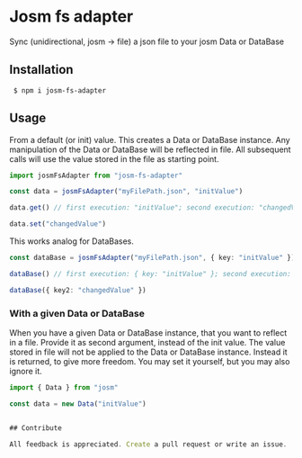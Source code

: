 # Josm fs adapter

Sync (unidirectional, josm -> file) a json file to your josm Data or DataBase

## Installation

```shell
 $ npm i josm-fs-adapter
```

## Usage

From a default (or init) value. This creates a Data or DataBase instance. Any manipulation of the Data or DataBase will be reflected in file. All subsequent calls will use the value stored in the file as starting point.

```ts
import josmFsAdapter from "josm-fs-adapter"

const data = josmFsAdapter("myFilePath.json", "initValue")

data.get() // first execution: "initValue"; second execution: "changedValue"

data.set("changedValue") 
```

This works analog for DataBases.

```ts
const dataBase = josmFsAdapter("myFilePath.json", { key: "initValue" })

dataBase() // first execution: { key: "initValue" }; second execution: { key: "initValue", key2: "changedValue" }

dataBase({ key2: "changedValue" }) 
```

### With a given Data or DataBase

When you have a given Data or DataBase instance, that you want to reflect in a file. Provide it as second argument, instead of the init value. The value stored in file will not be applied to the Data or DataBase instance. Instead it is returned, to give more freedom. You may set it yourself, but you may also ignore it.

```ts
import { Data } from "josm"

const data = new Data("initValue")


## Contribute

All feedback is appreciated. Create a pull request or write an issue.
